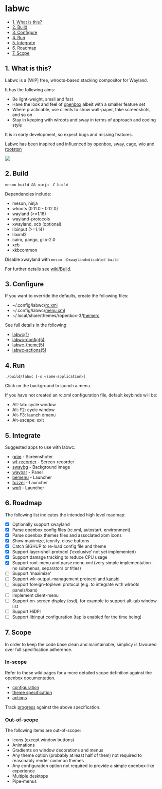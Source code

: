 # labwc

- [1. What is this?](#1-what-is-this)
- [2. Build](#2-build)
- [3. Configure](#3-configure)
- [4. Run](#4-run)
- [5. Integrate](#5-integrate)
- [6. Roadmap](#6-roadmap)
- [7. Scope](#7-scope)

## 1. What is this?

Labwc is a [WIP] free, wlroots-based stacking compositor for Wayland.

It has the following aims:

- Be light-weight, small and fast
- Have the look and feel of [openbox](https://github.com/danakj/openbox) albeit
  with a smaller feature set
- Where practicable, use clients to show wall-paper, take screenshots, and so on
- Stay in keeping with wlroots and sway in terms of approach and coding style

It is in early development, so expect bugs and missing features.

Labwc has been inspired and influenced by [openbox](https://github.com/danakj/openbox), [sway](https://github.com/swaywm/sway), [cage](https://www.hjdskes.nl/blog/cage-01/), [wio](https://wio-project.org/) and [rootston](https://github.com/swaywm/rootston)

![](https://raw.githubusercontent.com/wiki/johanmalm/labwc/images/scrot2.png)

## 2. Build

    meson build && ninja -C build

Dependencies include:

- meson, ninja
- wlroots (0.11.0 - 0.12.0)
- wayland (>=1.16)
- wayland-protocols
- xwayland, xcb (optional)
- libinput (>=1.14)
- libxml2
- cairo, pango, glib-2.0
- xcb
- xkbcommon

Disable xwayland with `meson -Dxwayland=disabled build`

For further details see [wiki/Build](https://github.com/johanmalm/labwc/wiki/Build).

## 3. Configure

If you want to override the defaults, create the following files:

- ~/.config/labwc/[rc.xml](docs/rc.xml)
- ~/.config/labwc/[menu.xml](docs/menu.xml)
- ~/.local/share/themes/<theme-name>/openbox-3/[themerc](docs/themerc)

See full details in the following:

- [labwc(1)](docs/labwc.1.md)
- [labwc-config(5)](docs/labwc-config.5.md)
- [labwc-theme(5)](docs/labwc-theme.5.md)
- [labwc-actions(5)](docs/labwc-actions.5.md)

## 4. Run

    ./build/labwc [-s <some-application>]

Click on the background to launch a menu.

If you have not created an rc.xml configuration file, default keybinds will be:

- Alt-tab: cycle window
- Alt-F2: cycle window
- Alt-F3: launch dmenu
- Alt-escape: exit

## 5. Integrate

Suggested apps to use with labwc:

- [grim](https://github.com/emersion/grim) - Screenshoter
- [wf-recorder](https://github.com/ammen99/wf-recorder) - Screen-recorder
- [swaybg](https://github.com/swaywm/swaybg) - Background image
- [waybar](https://github.com/Alexays/Waybar) - Panel
- [bemenu](https://github.com/Cloudef/bemenu) - Launcher
- [fuzzel](https://codeberg.org/dnkl/fuzzel) - Launcher
- [wofi](https://hg.sr.ht/~scoopta/wofi) - Launcher

## 6. Roadmap

The following list indicates the intended high level roadmap:

- [x] Optionally support xwayland
- [x] Parse openbox config files (rc.xml, autostart, environment)
- [x] Parse openbox themes files and associated xbm icons
- [x] Show maximize, iconify, close buttons
- [x] Catch SIGHUP to re-load config file and theme
- [x] Support layer-shell protocol ('exclusive' not yet implemented)
- [x] Support damage tracking to reduce CPU usage
- [x] Support root-menu and parse menu.xml (very simple implementation - no submenus, separators or titles)
- [ ] Support 'maximize'
- [ ] Support wlr-output-management protocol and [kanshi](https://github.com/emersion/kanshi.git)
- [ ] Support foreign-toplevel protocol (e.g. to integrate with wlroots panels/bars)
- [ ] Implement client-menu
- [ ] Support on-screen display (osd), for example to support alt-tab window list
- [ ] Support HiDPI
- [ ] Support libinput configuration (tap is enabled for the time being)

## 7. Scope

In order to keep the code base clean and maintainable, simplicy is favoured over full specification adherence.

### In-scope

Refer to these wiki pages for a more detailed scope definition against the openbox documentation.

- [configuration](https://github.com/johanmalm/labwc/wiki/Scope-configuration)
- [theme specification](https://github.com/johanmalm/labwc/wiki/Scope-theme-specification)
- [actions](https://github.com/johanmalm/labwc/wiki/Scope-actions)

Track [progress](https://github.com/johanmalm/labwc/wiki/Scope-progress) against the above specification.

### Out-of-scope

The following items are out-of-scope:

- Icons (except window buttons)
- Animations
- Gradients on window decorations and menus
- Any theme option (probably at least half of them) not required to reasonably render common themes
- Any configuration option not required to provide a simple openbox-like experience
- Multiple desktops
- Pipe-menus

